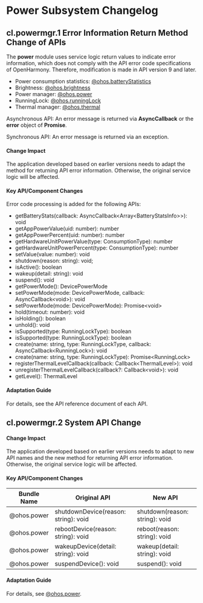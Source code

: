 # Power Subsystem Changelog

## cl.powermgr.1 Error Information Return Method Change of APIs

The **power** module uses service logic return values to indicate error information, which does not comply with the API error code specifications of OpenHarmony. Therefore, modification is made in API version 9 and later.

- Power consumption statistics: [@ohos.batteryStatistics](../../../application-dev/reference/apis/js-apis-batteryStatistics.md)
 - Brightness: [@ohos.brightness](../../../application-dev/reference/apis/js-apis-brightness.md)
 - Power manager: [@ohos.power](../../../application-dev/reference/apis/js-apis-power.md)
 - RunningLock: [@ohos.runningLock](../../../application-dev/reference/apis/js-apis-runninglock.md)
 - Thermal manager: [@ohos.thermal](../../../application-dev/reference/apis/js-apis-thermal.md)

Asynchronous API: An error message is returned via **AsyncCallback** or the **error** object of **Promise**.

Synchronous API: An error message is returned via an exception.

#### Change Impact

The application developed based on earlier versions needs to adapt the method for returning API error information. Otherwise, the original service logic will be affected.

#### Key API/Component Changes

Error code processing is added for the following APIs:
  - getBatteryStats(callback: AsyncCallback<Array&lt;BatteryStatsInfo&gt;>): void
  - getAppPowerValue(uid: number): number
  - getAppPowerPercent(uid: number): number
  - getHardwareUnitPowerValue(type: ConsumptionType): number
  - getHardwareUnitPowerPercent(type: ConsumptionType): number
  - setValue(value: number): void
  - shutdown(reason: string): void;
  - isActive(): boolean
  - wakeup(detail: string): void
  - suspend(): void
  - getPowerMode(): DevicePowerMode
  - setPowerMode(mode: DevicePowerMode, callback: AsyncCallback&lt;void&gt;): void
  - setPowerMode(mode: DevicePowerMode): Promise&lt;void&gt;
  - hold(timeout: number): void
  - isHolding(): boolean
  - unhold(): void
  - isSupported(type: RunningLockType): boolean
  - isSupported(type: RunningLockType): boolean
  - create(name: string, type: RunningLockType, callback: AsyncCallback&lt;RunningLock&gt;): void
  - create(name: string, type: RunningLockType): Promise&lt;RunningLock&gt;
  - registerThermalLevelCallback(callback: Callback&lt;ThermalLevel&gt;): void
  - unregisterThermalLevelCallback(callback?: Callback&lt;void&gt;): void
  - getLevel(): ThermalLevel

#### Adaptation Guide

For details, see the API reference document of each API.
## cl.powermgr.2 System API Change

#### Change Impact

The application developed based on earlier versions needs to adapt to new API names and the new method for returning API error information. Otherwise, the original service logic will be affected.

#### Key API/Component Changes

| Bundle Name       | Original API                              | New API                        |
| ----------- | ------------------------------------ | ------------------------------ |
| @ohos.power | shutdownDevice(reason: string): void | shutdown(reason: string): void |
| @ohos.power | rebootDevice(reason: string): void   | reboot(reason: string): void   |
| @ohos.power | wakeupDevice(detail: string): void   | wakeup(detail: string): void   |
| @ohos.power | suspendDevice(): void                | suspend(): void                |

#### Adaptation Guide

For details, see [@ohos.power](../../../application-dev/reference/apis/js-apis-power.md).
